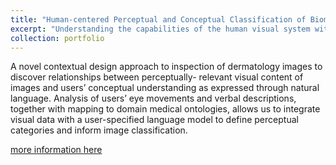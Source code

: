 ```yaml
---
title: "Human-centered Perceptual and Conceptual Classification of Biomedical Images"
excerpt: "Understanding the capabilities of the human visual system with respect to biomedical imaging and in extracting and utilizing tacit knowledge of domain experts <br/><img width='600' src='/images/IMG_00001.jpg'>"
collection: portfolio
---
```


A novel contextual design approach to inspection of dermatology images to discover relationships between perceptually- relevant visual content of images and users’ conceptual understanding as expressed through natural language. Analysis of users’ eye movements and verbal descriptions, together with mapping to domain medical ontologies, allows us to integrate visual data with a user-specified language model to define perceptual categories and inform image classification.

[more information here](http://hccl.gccis.rit.edu/index.php/research-projects)
